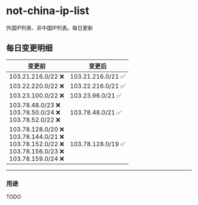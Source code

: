 # not-china-ip-list
外国IP列表、非中国IP列表。每日更新

每日变更明细
--------------------
|  变更前   | 变更后 |
|  ----  | ----  |
|  103.21.216.0/22 :x:  | 103.21.216.0/21 :white_check_mark: | 
|  103.22.220.0/22 :x:  | 103.22.216.0/21 :white_check_mark: | 
|  103.23.100.0/22 :x:  | 103.23.96.0/21 :white_check_mark: | 
|  103.78.48.0/23 :x: <br> 103.78.50.0/24 :x: <br> 103.78.52.0/22 :x: <br> | 103.78.48.0/21 :white_check_mark: | 
|  103.78.128.0/20 :x: <br> 103.78.144.0/21 :x: <br> 103.78.152.0/22 :x: <br> 103.78.156.0/23 :x: <br> 103.78.159.0/24 :x: <br> | 103.78.128.0/19 :white_check_mark: | 

--------------------
### 用途
TODO
